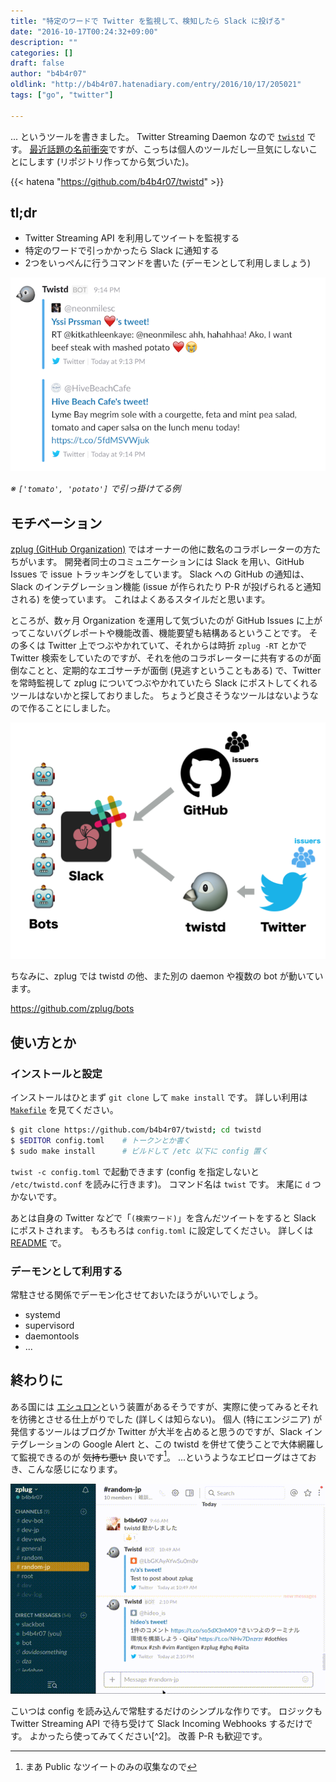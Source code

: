 ```yaml
---
title: "特定のワードで Twitter を監視して、検知したら Slack に投げる"
date: "2016-10-17T00:24:32+09:00"
description: ""
categories: []
draft: false
author: "b4b4r07"
oldlink: "http://b4b4r07.hatenadiary.com/entry/2016/10/17/205021"
tags: ["go", "twitter"]

---
```


... というツールを書きました。
Twitter Streaming Daemon なので [`twistd`](https://github.com/b4b4r07/twistd) です。
[最近話題の名前衝突](https://github.com/yarnpkg/yarn/issues/673)ですが、こっちは個人のツールだし一旦気にしないことにします (リポジトリ作ってから気づいた)。

{{< hatena "https://github.com/b4b4r07/twistd" >}}

## tl;dr

- Twitter Streaming API を利用してツイートを監視する
- 特定のワードで引っかかったら Slack に通知する
- 2つをいっぺんに行うコマンドを書いた (デーモンとして利用しましょう)

[![twistd](https://raw.githubusercontent.com/b4b4r07/screenshots/master/twistd/main.png)](https://github.com/b4b4r07/twistd)

*※ `['tomato', 'potato']` で引っ掛けてる例*

## モチベーション

[zplug (GitHub Organization)](http://github.com/zplug) ではオーナーの他に数名のコラボレーターの方たちがいます。
開発者同士のコミュニケーションには Slack を用い、GitHub Issues で issue トラッキングをしています。
Slack への GitHub の通知は、Slack のインテグレーション機能 (issue が作られたり P-R が投げられると通知される) を使っています。
これはよくあるスタイルだと思います。

ところが、数ヶ月 Organization を運用して気づいたのが GitHub Issues に上がってこないバグレポートや機能改善、機能要望も結構あるということです。
その多くは Twitter 上でつぶやかれていて、それからは時折 `zplug -RT` とかで Twitter 検索をしていたのですが、それを他のコラボレーターに共有するのが面倒なことと、定期的なエゴサーチが面倒 (見逃すということもある) で、Twitter を常時監視して zplug についてつぶやかれていたら Slack にポストしてくれるツールはないかと探しておりました。
ちょうど良さそうなツールはないようなので作ることにしました。

<img src="https://raw.githubusercontent.com/b4b4r07/screenshots/master/twistd/map.png" width="600">

ちなみに、zplug では twistd の他、また別の daemon や複数の bot が動いています。

<https://github.com/zplug/bots>

## 使い方とか

### インストールと設定

インストールはひとまず `git clone` して `make install` です。
詳しい利用は [`Makefile`](https://github.com/b4b4r07/twistd/blob/master/Makefile) を見てください。

```sh
$ git clone https://github.com/b4b4r07/twistd; cd twistd
$ $EDITOR config.toml    # トークンとか書く
$ sudo make install      # ビルドして /etc 以下に config 置く
```

`twist -c config.toml` で起動できます (config を指定しないと `/etc/twistd.conf` を読みに行きます)。
コマンド名は `twist` です。
末尾に `d` つかないです。

あとは自身の Twitter などで「`(検索ワード)`」を含んだツイートをすると Slack にポストされます。
もろもろは `config.toml` に設定してください。
詳しくは [README](https://github.com/b4b4r07/twistd/blob/master/README.md) で。

### デーモンとして利用する

常駐させる関係でデーモン化させておいたほうがいいでしょう。

- systemd
- supervisord
- daemontools
- ...

## 終わりに

ある国には [エシュロン](https://ja.wikipedia.org/wiki/エシュロン)という装置があるそうですが、実際に使ってみるとそれを彷彿とさせる仕上がりでした (詳しくは知らない)。
個人 (特にエンジニア) が発信するツールはブログか Twitter が大半を占めると思うのですが、Slack インテグレーションの Google Alert と、この twistd を併せて使うことで大体網羅して監視できるのが ~~気持ち悪い~~ 良いです[^1]。
...というようなエピローグはさておき、こんな感じになります。

[![twistd](https://raw.githubusercontent.com/b4b4r07/screenshots/master/twistd/demo.gif)](https://github.com/b4b4r07/twistd)

こいつは config を読み込んで常駐するだけのシンプルな作りです。
ロジックも Twitter Streaming API で待ち受けて Slack Incoming Webhooks するだけです。
よかったら使ってみてください[^2]。
改善 P-R も歓迎です。

[^1]: まあ Public なツイートのみの収集なので
[^1]: 年1回ペースでしかリリースされない新譜のチェックなどにも使えそう
